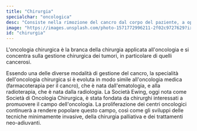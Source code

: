```yaml
---
title: "Chirurgia"
specialchar: "oncologica"
desc: "Consiste nella rimozione del cancro dal corpo del paziente, a opera di un chirurgo specializzato. La chirurgia può anche essere utilizzata per prevenire o diagnosticare il cancro o per determinarne lo stadio."
image: "https://images.unsplash.com/photo-1571772996211-2f02c9727629?ixid=MnwxMjA3fDB8MHxwaG90by1wYWdlfHx8fGVufDB8fHx8&ixlib=rb-1.2.1&auto=format&fit=crop&w=1050&q=80"
id: "chirurgia"
---
```


L'oncologia chirurgica è la branca della chirurgia applicata all'oncologia e si concentra sulla gestione chirurgica dei tumori, in particolare di quelli cancerosi.

Essendo una delle diverse modalità di gestione del cancro, la specialità dell'oncologia chirurgica si è evoluta in modo simile all'oncologia medica (farmacoterapia per il cancro), che è nata dall'ematologia, e alla radioterapia, che è nata dalla radiologia. La Società Ewing, oggi nota come Società di Oncologia Chirurgica, è stata fondata da chirurghi interessati a promuovere il campo dell'oncologia. La proliferazione dei centri oncologici continuerà a rendere popolare questo campo, così come gli sviluppi delle tecniche minimamente invasive, della chirurgia palliativa e dei trattamenti neo-adiuvanti.